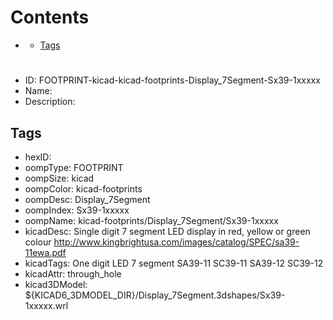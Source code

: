 



Contents
========

* [](#)
	* [Tags](#tags)

# 

- ID: FOOTPRINT-kicad-kicad-footprints-Display_7Segment-Sx39-1xxxxx
- Name: 
- Description: 

## Tags

- hexID: 
- oompType: FOOTPRINT
- oompSize: kicad
- oompColor: kicad-footprints
- oompDesc: Display_7Segment
- oompIndex: Sx39-1xxxxx
- oompName: kicad-footprints/Display_7Segment/Sx39-1xxxxx
- kicadDesc: Single digit 7 segment LED display in red, yellow or green colour http://www.kingbrightusa.com/images/catalog/SPEC/sa39-11ewa.pdf
- kicadTags: One digit LED 7 segment SA39-11 SC39-11 SA39-12 SC39-12
- kicadAttr: through_hole
- kicad3DModel: ${KICAD6_3DMODEL_DIR}/Display_7Segment.3dshapes/Sx39-1xxxxx.wrl
